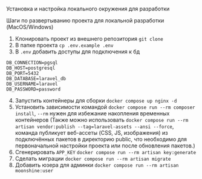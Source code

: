 Установка и настройка локального окружения для разработки

Шаги по развертыванию проекта для локальной разработки (MacOS/Windows)
1. Клонировать проект из внешнего репозитория `git clone`
2. В папке проекта `сp .env.example .env`
3. В `.env` добавить доступы для подключения к бд
``` 
DB_CONNECTION=pgsql
DB_HOST=postgresql
DB_PORT=5432
DB_DATABASE=laravel_db
DB_USERNAME=laravel
DB_PASSWORD=password    
```
4. Запустить контейнеры для сборки `docker compose up nginx -d`
5. Установить зависимости командой `docker compose run --rm composer install`, `--rm` нужен для избежание накопления временных контейнеров (Также можно использовать `docker compose run --rm artisan vendor:publish --tag=laravel-assets --ansi --force`, команда публикует веб-ассеты (CSS, JS, изображения) из подключённых пакетов в директорию public, что необходимо для первоначальной настройки проекта или после обновления пакетов.)
6. Сгенерировать `APP_KEY` `docker compose run --rm artisan key:generate`
6. Сделать миграции `docker compose run --rm artisan migrate`
7. Добавить юзера для админки `docker compose run --rm artisan moonshine:user`
